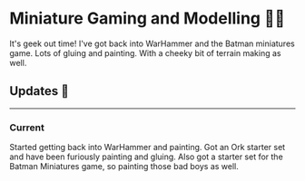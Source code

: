 # Miniature Gaming and Modelling 👨‍🎨

It's geek out time! I've got back into WarHammer and the Batman miniatures game. Lots of gluing and painting. With a cheeky bit of terrain making as well.

## Updates 🔼

---

### Current

Started getting back into WarHammer and painting. Got an Ork starter set and have been furiously painting and gluing. Also got a starter set for the Batman Miniatures game, so painting those bad boys as well.
